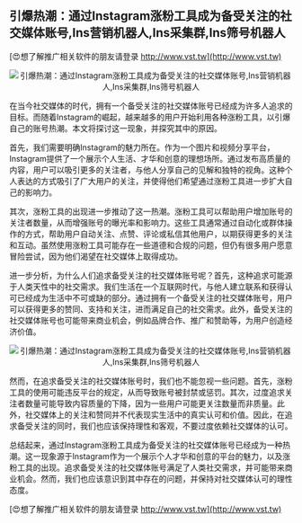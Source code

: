 ## **引爆热潮：通过Instagram涨粉工具成为备受关注的社交媒体账号,Ins营销机器人,Ins采集群,Ins筛号机器人**

[😍想了解推广相关软件的朋友请登录 http://www.vst.tw](http://www.vst.tw)

 <center><img src="https://vst.tw/MP4/tuiguang/png/0.png" alt="引爆热潮：通过Instagram涨粉工具成为备受关注的社交媒体账号,Ins营销机器人,Ins采集群,Ins筛号机器人"></center>

在当今社交媒体的时代，拥有一个备受关注的社交媒体账号已经成为许多人追求的目标。而随着Instagram的崛起，越来越多的用户开始利用各种涨粉工具，以引爆自己的账号热潮。本文将探讨这一现象，并探究其中的原因。

首先，我们需要明确Instagram的魅力所在。作为一个图片和视频分享平台，Instagram提供了一个展示个人生活、才华和创意的理想场所。通过发布高质量的内容，用户可以吸引更多的关注者，与他人分享自己的见解和独特的视角。这种个人表达的方式吸引了广大用户的关注，并使得他们希望通过涨粉工具进一步扩大自己的影响力。

其次，涨粉工具的出现进一步推动了这一热潮。涨粉工具可以帮助用户增加账号的关注者数量，从而增强账号的曝光率和影响力。这些工具通常通过自动化或群体操作的方式，帮助用户自动关注、点赞、评论或私信其他用户，以期获得更多的关注和互动。虽然使用涨粉工具可能存在一些道德和合规的问题，但仍有很多用户愿意冒险尝试，因为他们渴望在社交媒体上取得成功。

进一步分析，为什么人们追求备受关注的社交媒体账号呢？首先，这种追求可能源于人类天性中的社交需求。我们生活在一个互联网时代，与他人建立联系和获得认可已经成为生活中不可或缺的部分。通过拥有一个备受关注的社交媒体账号，用户可以获得更多的赞同、支持和关注，进而满足自己的社交需求。此外，备受关注的社交媒体账号也可能带来商业机会，例如品牌合作、推广和赞助等，为用户创造经济价值。

 <center><img src="https://vst.tw/MP4/tuiguang/png/1.png" alt="引爆热潮：通过Instagram涨粉工具成为备受关注的社交媒体账号,Ins营销机器人,Ins采集群,Ins筛号机器人"></center>

然而，在追求备受关注的社交媒体账号时，我们也不能忽视一些问题。首先，涨粉工具的使用可能违反平台的规定，从而导致账号被封禁或惩罚。其次，过度追求关注者数量可能导致内容质量的下降，因为一些用户可能更关注数量而非质量。此外，社交媒体上的关注和赞同并不代表现实生活中的真实认可和价值。因此，在追求备受关注的同时，我们也应该保持理性和客观，不要过度依赖社交媒体的认可。

总结起来，通过Instagram涨粉工具成为备受关注的社交媒体账号已经成为一种热潮。这一现象源于Instagram作为一个展示个人才华和创意的平台的魅力，以及涨粉工具的出现。追求备受关注的社交媒体账号满足了人类社交需求，并可能带来商业机会。然而，我们也应该意识到其中存在的问题，并保持对社交媒体认可的理性态度。

[😍想了解推广相关软件的朋友请登录 http://www.vst.tw](http://www.vst.tw)



